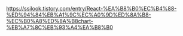 https://ssilook.tistory.com/entry/React-%EA%B8%B0%EC%B4%88-%ED%94%84%EB%A1%9C%EC%A0%9D%ED%8A%B8-%EC%B0%A8%ED%8A%B8chart-%EB%A7%8C%EB%93%A4%EA%B8%B0

